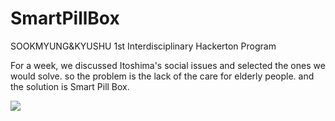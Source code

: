 # SmartPillBox
SOOKMYUNG&amp;KYUSHU 1st Interdisciplinary Hackerton Program

For a week, we discussed Itoshima's social issues and selected the ones we would solve. so the problem is the lack of the care for elderly people. and the solution is Smart Pill Box.

<img src="https://user-images.githubusercontent.com/43509229/99018925-903e6200-259e-11eb-8ede-a3d9bba946a4.JPG">
